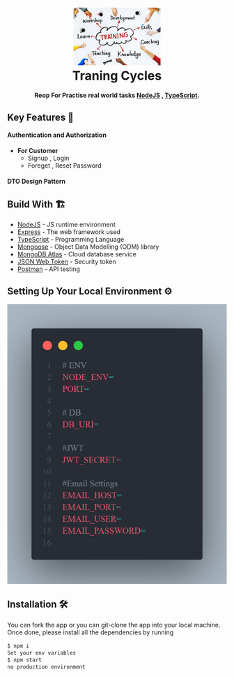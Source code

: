 <h1 align="center">
  <br>
  <img src="https://github.com/aboodmagdy1/Traning_Cycles/blob/master/pictures/training-and-development-1.jpg" alt="Traning image" width="200">
  <br>
    Traning Cycles

  <br>
</h1>

<h4 align="center">Reop For Practise real world tasks <a href="https://nodejs.org/en/" target="_blank">NodeJS</a> , <a href="https://www.typescriptlang.org/" target="_blank">TypeScript</a>.</h4>

## Key Features 📝

#### Authentication and Authorization
  - **For Customer**
    - Signup , Login 
    - Foreget , Reset Password
  
    
#### DTO Design Pattern

## Build With 🏗️

* [NodeJS](https://nodejs.org/en/) - JS runtime environment
* [Express](http://expressjs.com/) - The web framework used
* [TypeScript](https://www.typescriptlang.org/) - Programming Language
* [Mongoose](https://mongoosejs.com/) - Object Data Modelling (ODM) library
* [MongoDB Atlas](https://www.mongodb.com/cloud/atlas) - Cloud database service
* [JSON Web Token](https://jwt.io/) - Security token
* [Postman](https://www.getpostman.com/) - API testing 





## Setting Up Your Local Environment ⚙️
![demo-env-file](https://github.com/aboodmagdy1/Traning_Cycles/blob/master/pictures/envVars.png)

## Installation 🛠️
You can fork the app or you can git-clone the app into your local machine. Once done, please install all the
dependencies by running
```
$ npm i
Set your env variables
$ npm start 
no production environment


